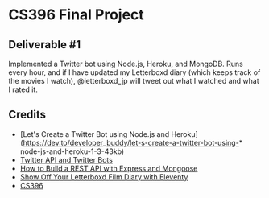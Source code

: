 # CS396 Final Project

## Deliverable #1
Implemented a Twitter bot using Node.js, Heroku, and MongoDB. Runs every hour, and if I have updated my Letterboxd diary (which keeps track of the movies I watch), @letterboxd_jp will tweet out what I watched and what I rated it. 

## Credits 
* [Let's Create a Twitter Bot using Node.js and Heroku](https://dev.to/developer_buddy/let-s-create-a-twitter-bot-using-* node-js-and-heroku-1-3-43kb)</br>
* [Twitter API and Twitter Bots](https://shiffman.net/a2z/twitter-bots/)</br>
* [How to Build a REST API with Express and Mongoose](https://rahmanfadhil.com/express-rest-api/)</br>
* [Show Off Your Letterboxd Film Diary with Eleventy](https://smithtimmytim.com/blog/2020/create-a-film-diary-with-eleventy-and-letterboxd/)</br>
* [CS396](https://cs396-web-dev.github.io/spring2021/) </br>
